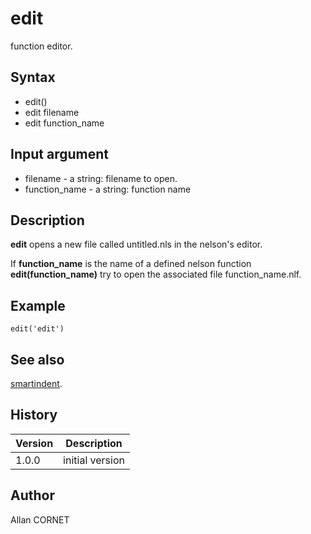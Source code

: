 

# edit

function editor.

## Syntax

- edit()
- edit filename
- edit function_name

## Input argument

 - filename - a string: filename to open.
 - function_name - a string: function name

## Description


  <p><b>edit</b> opens a new file called untitled.nls in the nelson's editor.</p>
  <p>If <b>function_name</b> is the name of a defined nelson function <b>edit(function_name)</b> try to open the associated file function_name.nlf.</p>


## Example

```Nelson
edit('edit')
```

## See also

[smartindent](smartindent.md).
## History

|Version|Description|
|------|------|
|1.0.0|initial version|


## Author

Allan CORNET



